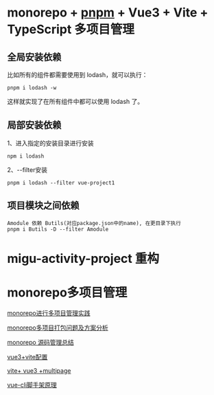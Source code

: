 <!--
 * @Author: TerryMin
 * @Date: 2022-07-27 18:06:28
 * @LastEditors: TerryMin
 * @LastEditTime: 2022-08-03 14:05:15
 * @Description: file not
-->
# monorepo + [pnpm](https://pnpm.io/zh/motivation) + Vue3 + Vite + TypeScript 多项目管理

## 全局安装依赖
比如所有的组件都需要使用到 lodash，就可以执行：
```
pnpm i lodash -w
```
这样就实现了在所有组件中都可以使用 lodash 了。

## 局部安装依赖
1、进入指定的安装目录进行安装
```
npm i lodash
```
2、--filter安装
```
pnpm i lodash --filter vue-project1
```
## 项目模块之间依赖
```
Amodule 依赖 Butils(对应package.json中的name), 在更目录下执行
pnpm i Butils -D --filter Amodule
```


# migu-activity-project 重构

# monorepo多项目管理
[monorepo进行多项目管理实践](https://juejin.cn/post/7043990636751503390)

[monorepo多项目打包问题及方案分析](https://juejin.cn/post/6950082433647640612)

[monorepo 源码管理总结](https://blog.csdn.net/QcloudCommunity/article/details/122994881)

[vue3+vite配置](https://juejin.cn/post/6975442828386107400)

[vite+ vue3 +multipage](https://gitee.com/cheere/vite-vue3-multipage#https://gitee.com/link)

[vue-cli脚手架原理](https://blog.csdn.net/six_six_six_666/article/details/82633731)